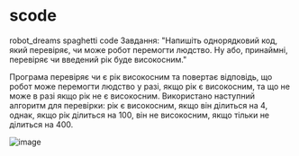 # scode
robot_dreams spaghetti code
Завдання: "Напишіть однорядковий код, який перевіряє, чи може робот перемогти людство. Ну або, принаймні, перевіряє чи введений рік буде високосним."

Програма перевіряє чи є рік високосним та повертає відповідь, що робот може перемогти людство у разі, якщо рік є високосним, та що не може в разі якщо рік не є високосним.
Використано наступний алгоритм для перевірки: рік є високосним, якщо він ділиться на 4, однак, якщо рік ділиться на 100, він не високосним, якщо тільки не ділиться на 400.

![image](https://github.com/user-attachments/assets/e6b3c9c2-ffbf-456d-9b2b-04d80a9e6758)
